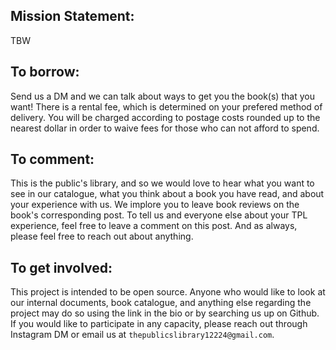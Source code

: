 ## Mission Statement:
TBW
## To borrow: 
Send us a DM and we can talk about ways to get you the book(s) that you want! There is a rental fee, which is determined on your prefered method of delivery. You will be charged according to postage costs rounded up to the nearest dollar in order to waive fees for those who can not afford to spend.
## To comment:
This is the public's library, and so we would love to hear what you want to see in our catalogue, what you think about a book you have read, and about your experience with us. We implore you to leave book reviews on the book's corresponding post. To tell us and everyone else about your TPL experience, feel free to leave a comment on this post. And as always, please feel free to reach out about anything. 
## To get involved: 
This project is intended to be open source. Anyone who would like to look at our internal documents, book catalogue, and anything else regarding the project may do so using the link in the bio or by searching us up on Github. If you would like to participate in any capacity, please reach out through Instagram DM or email us at `thepublicslibrary12224@gmail.com`. 
